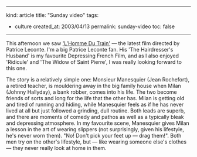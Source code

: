 -----
kind: article
title: "Sunday video"
tags:
- culture
created_at: 2003/04/13
permalink: sunday-video
toc: false
-----

<p>This afternoon we saw <a href="http://www.kamera.co.uk/reviews_extra/l'homme_du_train.php" title="Review on Kamera.co.uk">'L'Homme Du Train'</a>  &mdash;  the latest film directed by Patrice Leconte. I'm a big Patrice Leconte fan. His 'The Hairdresser's Husband' is my favourite Depressing French Film, and as I also enjoyed 'Ridicule' and 'The Widow of Saint Pierre', I was really looking forward to this one.
</p>

<p>The story is a relatively simple one: Monsieur Manesquier (Jean Rochefort), a retired teacher, is mouldering away in the big family house when Milan (Johnny Hallyday), a bank robber, comes into his life. The two become friends of sorts and long for the life that the other has. Milan is getting old and tired of running and hiding, while Manesquier feels as if he has never lived at all but just followed a grinding, dull routine. Both leads are superb, and there are moments of comedy and pathos as well as a typically bleak and depressing atmosphere. In my favourite scene, Manesquier gives Milan a lesson in the art of wearing slippers (not surprisingly, given his lifestyle, he's never worn them). "No! Don't pick your feet up  &mdash;  drag them!". Both men try on the other's lifestyle, but  &mdash;  like wearing someone else's clothes  &mdash;  they never really look at home in them.</p>


